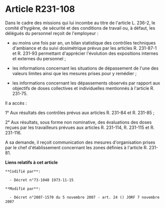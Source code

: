 # Article R231-108

Dans le cadre des missions qui lui incombe au titre de l'article L. 236-2, le comité d'hygiène, de sécurité et des conditions
de travail ou, à défaut, les délégués du personnel reçoit de l'employeur :

- au moins une fois par an, un bilan statistique des contrôles techniques d'ambiance et du suivi dosimétrique prévus par les
articles R. 231-87-1 et R. 231-93 permettant d'apprécier l'évolution des expositions internes et externes du personnel ;

- les informations concernant les situations de dépassement de l'une des valeurs limites ainsi que les mesures prises pour y
remédier ;

- les informations concernant les dépassements observés par rapport aux objectifs de doses collectives et individuelles
mentionnés à l'article R. 231-75.

Il a accès :

1° Aux résultats des contrôles prévus aux articles R. 231-84 et R. 231-85 ;

2° Aux résultats, sous forme non nominative, des évaluations des doses reçues par les travailleurs prévues aux articles R.
231-114, R. 231-115 et R. 231-116.

A sa demande, il reçoit communication des mesures d'organisation prises par le chef d'établissement concernant les zones
définies à l'article R. 231-81.

**Liens relatifs à cet article**

	**Codifié par**:

	  - Décret n°73-1048 1973-11-15

	**Modifié par**:

	  - Décret n°2007-1570 du 5 novembre 2007 - art. 24 () JORF 7 novembre 2007
